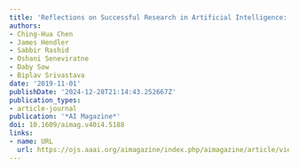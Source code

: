 ```yaml
---
title: 'Reflections on Successful Research in Artificial Intelligence: An Introduction'
authors:
- Ching-Hua Chen
- James Hendler
- Sabbir Rashid
- Oshani Seneviratne
- Daby Sow
- Biplav Srivastava
date: '2019-11-01'
publishDate: '2024-12-28T21:14:43.252667Z'
publication_types:
- article-journal
publication: '*AI Magazine*'
doi: 10.1609/aimag.v40i4.5188
links:
- name: URL
  url: https://ojs.aaai.org/aimagazine/index.php/aimagazine/article/view/5188
---
```

